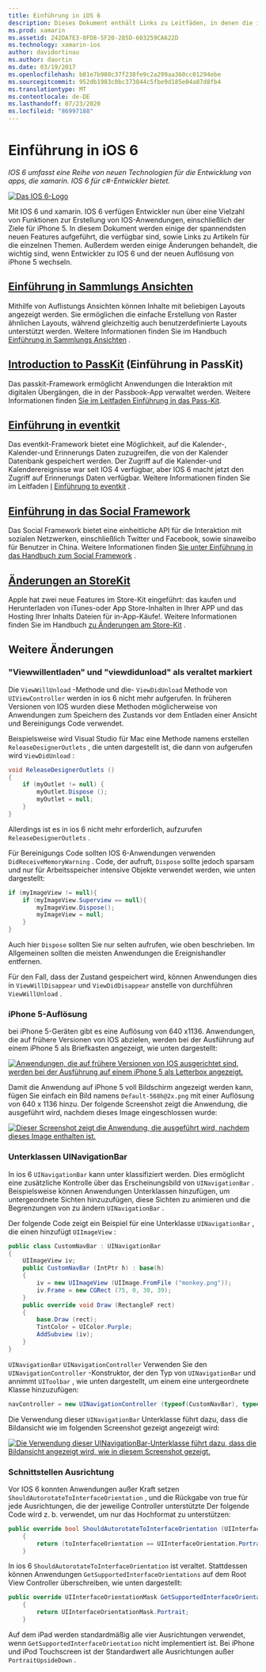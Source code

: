 ```yaml
---
title: Einführung in iOS 6
description: Dieses Dokument enthält Links zu Leitfäden, in denen die in ios 6 eingeführten Features beschrieben werden. Alle Sammlungs Ansichten, passkit, das Social Framework und Änderungen an storekit werden erläutert.
ms.prod: xamarin
ms.assetid: 242DA7E3-8FD8-5F20-285D-603259CA622D
ms.technology: xamarin-ios
author: davidortinau
ms.author: daortin
ms.date: 03/19/2017
ms.openlocfilehash: b81e7b980c37f238fe9c2a299aa360cc01294ebe
ms.sourcegitcommit: 952db1983c0bc373844c5fbe9d185e04a87d8fb4
ms.translationtype: MT
ms.contentlocale: de-DE
ms.lasthandoff: 07/23/2020
ms.locfileid: "86997188"
---
```

# <a name="introduction-to-ios-6"></a>Einführung in iOS 6

_IOS 6 umfasst eine Reihe von neuen Technologien für die Entwicklung von apps, die xamarin. IOS 6 für c#-Entwickler bietet._

[![Das IOS 6-Logo](images/ios6-large.jpg)](images/ios6-large.jpg#lightbox)

Mit IOS 6 und xamarin. IOS 6 verfügen Entwickler nun über eine Vielzahl von Funktionen zur Erstellung von IOS-Anwendungen, einschließlich der Ziele für iPhone 5.
In diesem Dokument werden einige der spannendsten neuen Features aufgeführt, die verfügbar sind, sowie Links zu Artikeln für die einzelnen Themen. Außerdem werden einige Änderungen behandelt, die wichtig sind, wenn Entwickler zu IOS 6 und der neuen Auflösung von iPhone 5 wechseln.

## <a name="introduction-to-collection-views"></a>[Einführung in Sammlungs Ansichten](~/ios/user-interface/controls/uicollectionview.md)

Mithilfe von Auflistungs Ansichten können Inhalte mit beliebigen Layouts angezeigt werden. Sie ermöglichen die einfache Erstellung von Raster ähnlichen Layouts, während gleichzeitig auch benutzerdefinierte Layouts unterstützt werden. Weitere Informationen finden Sie im Handbuch [Einführung in Sammlungs Ansichten](~/ios/user-interface/controls/uicollectionview.md) .

## <a name="introduction-to-passkit"></a>[Introduction to PassKit](~/ios/platform/passkit.md) (Einführung in PassKit)

Das passkit-Framework ermöglicht Anwendungen die Interaktion mit digitalen Übergängen, die in der Passbook-App verwaltet werden. Weitere Informationen finden [Sie im Leitfaden Einführung in das Pass-Kit](~/ios/platform/passkit.md).

## <a name="introduction-to-eventkit"></a>[Einführung in eventkit](~/ios/platform/eventkit.md)

Das eventkit-Framework bietet eine Möglichkeit, auf die Kalender-, Kalender-und Erinnerungs Daten zuzugreifen, die von der Kalender Datenbank gespeichert werden. Der Zugriff auf die Kalender-und Kalenderereignisse war seit IOS 4 verfügbar, aber IOS 6 macht jetzt den Zugriff auf Erinnerungs Daten verfügbar. Weitere Informationen finden Sie im Leitfaden [I](~/ios/platform/eventkit.md) [Einführung to eventkit](~/ios/platform/eventkit.md) .

## <a name="introduction-to-the-social-framework"></a>[Einführung in das Social Framework](~/ios/platform/social-framework.md)

Das Social Framework bietet eine einheitliche API für die Interaktion mit sozialen Netzwerken, einschließlich Twitter und Facebook, sowie sinaweibo für Benutzer in China. Weitere Informationen finden [Sie unter Einführung in das Handbuch zum Social Framework](~/ios/platform/social-framework.md) .

## <a name="changes-to-storekit"></a>[Änderungen an StoreKit](changes-to-storekit.md)

Apple hat zwei neue Features im Store-Kit eingeführt: das kaufen und Herunterladen von iTunes-oder App Store-Inhalten in Ihrer APP und das Hosting Ihrer Inhalts Dateien für in-App-Käufe!. Weitere Informationen finden Sie im Handbuch [zu Änderungen am Store-Kit](changes-to-storekit.md) .

## <a name="other-changes"></a>Weitere Änderungen

### <a name="viewwillunload-and-viewdidunload-deprecated"></a>"Viewwillentladen" und "viewdidunload" als veraltet markiert

Die `ViewWillUnload` -Methode und die- `ViewDidUnload` Methode von `UIViewController` werden in ios 6 nicht mehr aufgerufen. In früheren Versionen von IOS wurden diese Methoden möglicherweise von Anwendungen zum Speichern des Zustands vor dem Entladen einer Ansicht und Bereinigungs Code verwendet.

Beispielsweise wird Visual Studio für Mac eine Methode namens erstellen `ReleaseDesignerOutlets` , die unten dargestellt ist, die dann von aufgerufen wird `ViewDidUnload` :

```csharp
void ReleaseDesignerOutlets ()
{
    if (myOutlet != null) {
        myOutlet.Dispose ();
        myOutlet = null;
    }
}
```

Allerdings ist es in ios 6 nicht mehr erforderlich, aufzurufen `ReleaseDesignerOutlets` .   

Für Bereinigungs Code sollten IOS 6-Anwendungen verwenden `DidReceiveMemoryWarning` . Code, der aufruft, `Dispose` sollte jedoch sparsam und nur für Arbeitsspeicher intensive Objekte verwendet werden, wie unten dargestellt:

```csharp
if (myImageView != null){
    if (myImageView.Superview == null){
        myImageView.Dispose();
        myImageView = null;
    }
}
```

Auch hier `Dispose` sollten Sie nur selten aufrufen, wie oben beschrieben. Im Allgemeinen sollten die meisten Anwendungen die Ereignishandler entfernen.

Für den Fall, dass der Zustand gespeichert wird, können Anwendungen dies in `ViewWillDisappear` und `ViewDidDisappear` anstelle von durchführen `ViewWillUnload` .

### <a name="iphone-5-resolution"></a>iPhone 5-Auflösung

bei iPhone 5-Geräten gibt es eine Auflösung von 640 x1136. Anwendungen, die auf frühere Versionen von IOS abzielen, werden bei der Ausführung auf einem iPhone 5 als Briefkasten angezeigt, wie unten dargestellt:

 [![Anwendungen, die auf frühere Versionen von IOS ausgerichtet sind, werden bei der Ausführung auf einem iPhone 5 als Letterbox angezeigt.](images/01-letterboxed.png)](images/01-letterboxed.png#lightbox)

Damit die Anwendung auf iPhone 5 voll Bildschirm angezeigt werden kann, fügen Sie einfach ein Bild namens `Default-568h@2x.png` mit einer Auflösung von 640 x 1136 hinzu. Der folgende Screenshot zeigt die Anwendung, die ausgeführt wird, nachdem dieses Image eingeschlossen wurde:

 [![Dieser Screenshot zeigt die Anwendung, die ausgeführt wird, nachdem dieses Image enthalten ist.](images/02-fullscreen.png)](images/02-fullscreen.png#lightbox)

### <a name="subclassing-uinavigationbar"></a>Unterklassen UINavigationBar

In ios 6 `UINavigationBar` kann unter klassifiziert werden. Dies ermöglicht eine zusätzliche Kontrolle über das Erscheinungsbild von `UINavigationBar` . Beispielsweise können Anwendungen Unterklassen hinzufügen, um untergeordnete Sichten hinzuzufügen, diese Sichten zu animieren und die Begrenzungen von zu ändern `UINavigationBar` .

Der folgende Code zeigt ein Beispiel für eine Unterklasse `UINavigationBar` , die einen hinzufügt `UIImageView` :

```csharp
public class CustomNavBar : UINavigationBar
{
    UIImageView iv;
    public CustomNavBar (IntPtr h) : base(h)
    {
        iv = new UIImageView (UIImage.FromFile ("monkey.png"));
        iv.Frame = new CGRect (75, 0, 30, 39);
    }
    public override void Draw (RectangleF rect)
    {
        base.Draw (rect);
        TintColor = UIColor.Purple;
        AddSubview (iv);
    }
}
```

`UINavigationBar` `UINavigationController` Verwenden Sie den `UINavigationController` -Konstruktor, der den Typ von `UINavigationBar` und annimmt `UIToolbar` , wie unten dargestellt, um einem eine untergeordnete Klasse hinzuzufügen:

```csharp
navController = new UINavigationController (typeof(CustomNavBar), typeof(UIToolbar));
```

Die Verwendung dieser `UINavigationBar` Unterklasse führt dazu, dass die Bildansicht wie im folgenden Screenshot gezeigt angezeigt wird:

 [![Die Verwendung dieser UINavigationBar-Unterklasse führt dazu, dass die Bildansicht angezeigt wird, wie in diesem Screenshot gezeigt.](images/03-navbar.png)](images/03-navbar.png#lightbox)

### <a name="interface-orientation"></a>Schnittstellen Ausrichtung

Vor IOS 6 konnten Anwendungen außer Kraft setzen `ShouldAutorotateToInterfaceOrientation` , und die Rückgabe von true für jede Ausrichtungen, die der jeweilige Controller unterstützte Der folgende Code wird z. b. verwendet, um nur das Hochformat zu unterstützen:

```csharp
public override bool ShouldAutorotateToInterfaceOrientation (UIInterfaceOrientation toInterfaceOrientation)
    {
        return (toInterfaceOrientation == UIInterfaceOrientation.Portrait);
    }
```

In ios 6 `ShouldAutorotateToInterfaceOrientation` ist veraltet.
Stattdessen können Anwendungen `GetSupportedInterfaceOrientations` auf dem Root View Controller überschreiben, wie unten dargestellt:

```csharp
public override UIInterfaceOrientationMask GetSupportedInterfaceOrientations ()
    {
        return UIInterfaceOrientationMask.Portrait;
    }
```

Auf dem iPad werden standardmäßig alle vier Ausrichtungen verwendet, wenn `GetSupportedInterfaceOrientation` nicht implementiert ist. Bei iPhone und iPod Touchscreen ist der Standardwert alle Ausrichtungen außer `PortraitUpsideDown` .
